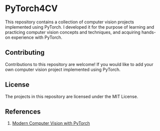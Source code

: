 # PyTorch4CV
This repository contains a collection of computer vision projects implemented using PyTorch. I developed it for the purpose of learning and practicing computer vision concepts and techniques, and acquiring hands-on experience with PyTorch.

## Contributing

Contributions to this repository are welcome! If you would like to add your own computer vision project implemented using PyTorch.

## License
The projects in this repository are licensed under the MIT License.

## References 
1. [Modern Computer Vision with PyTorch](https://www.amazon.com/Modern-Computer-Vision-PyTorch-applications/dp/1839213477)
